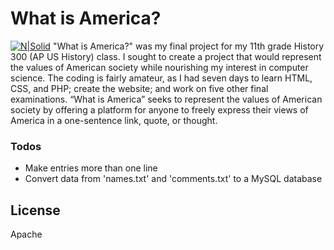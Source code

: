 # What is America?


[![N|Solid](https://www.emojibase.com/resources/img/emojis/hangouts/x1f1fa-1f1f8.png.pagespeed.ic.27WXo921Pd.png)](https://github.com/wardbradt/whatisamerica)
"What is America?" was my final project for my 11th grade History 300 (AP US History) class. I sought to create a project that would represent the values of American society while nourishing my interest in computer science. The coding is fairly amateur, as I had seven days to learn HTML, CSS, and PHP; create the website; and work on five other final examinations. “What is America” seeks to represent the values of American society by offering a platform for anyone to freely express their views of America in a one-sentence link, quote, or thought. 


### Todos

 - Make entries more than one line
 - Convert data from 'names.txt' and 'comments.txt' to a MySQL database

License
----

Apache
